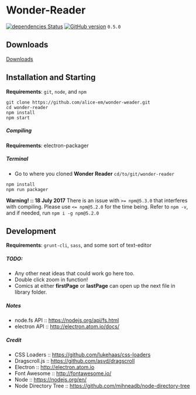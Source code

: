 # Wonder-Reader

[![dependencies Status](https://david-dm.org/alice-em/wonder-reader/status.png)](https://david-dm.org/alice-em/wonder-reader)
[![GitHub version](https://badge.fury.io/gh/alice-em%2Fwonder-reader.svg)](https://badge.fury.io/gh/alice-em%2Fwonder-reader)
`0.5.0`
## Downloads

[Downloads](http://alice-em.github.io/wonder-reader/)

## Installation and Starting
__Requirements__: `git`, `node`, and `npm`

```shell
git clone https://github.com/alice-em/wonder-weader.git
cd wonder-reader
npm install
npm start
```

##### Compiling
__Requirements__: electron-packager

##### Terminal
* Go to where you cloned __Wonder Reader__ `cd/to/git/wonder-reader`

````
npm install
npm run packager
````
__Warning! :: 18 July 2017__ There is an issue with `>= npm@5.3.0` that interferes with compiling. Please use `<= npm@5.2.0` for the time being. Refer to `npm -v`, and if needed, run `npm i -g npm@5.2.0`

## Development
__Requirements__: `grunt-cli`, `sass`, and some sort of text-editor

##### TODO:
* Any other neat ideas that could work go here too.
* Double click zoom in function!
* Comics at either __firstPage__ or __lastPage__ can open up the next file in library folder.

##### Notes
* node.fs API :: https://nodejs.org/api/fs.html
* electron API :: http://electron.atom.io/docs/

##### Credit
* CSS Loaders :: https://github.com/lukehaas/css-loaders
* Dragscroll.js :: https://github.com/asvd/dragscroll
* Electron :: http://electron.atom.io
* Font Awesome :: http://fontawesome.io/
* Node :: https://nodejs.org/en/
* Node Directory Tree :: https://github.com/mihneadb/node-directory-tree
